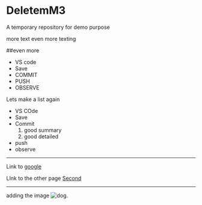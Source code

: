 # DeletemM3
A temporary repository for demo purpose

more text
even more texting

##even more

* VS code 
* Save
* COMMIT
* PUSH
* OBSERVE

Lets make a list again
* VS COde 
* Save
* Commit
   1. good summary
   2. good detailed
* push 
* observe

------------
Link to [google](http://google.com)

LInk to the other page [Second](Second.md)

------------

adding the image ![dog](C:\Users\S544904\Desktop).
